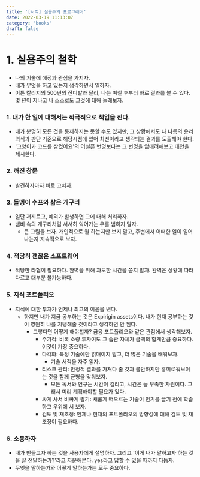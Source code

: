 ```yaml
---
title: '[서적] 실용주의 프로그래머'
date: 2022-03-19 11:13:07
category: 'books'
draft: false
---
```


# 1. 실용주의 철학
- 나의 기술에 애정과 관심을 가지자.
- 내가 무엇을 하고 있는지 생각하면서 일하자. 
- 이튼 칼리지의 500년의 잔디밭과 달리, 나는 며칠 후부터 바로 결과를 볼 수 있다. 몇 년이 지나고 나 스스로도 그것에 대해 놀래보자.

### 1. 내가 한 일에 대해서는 적극적으로 책임을 진다. 
  - 내가 분명히 모든 것을 통제하지는 못할 수도 있지만, 그 상황에서도 나 나름의 윤리의식과 판단 기준으로 해당시점에 있어 최선이라고 생각되는 결과를 도출해야 한다.
  - '고양이가 코드를 삼켰어요'의 어설픈 변명보다는 그 변명을 없애려해보고 대안을 제시한다.

### 2. 깨진 창문
  - 발견하자마자 바로 고치자.

### 3. 돌멩이 수프와 삶은 개구리
  - 일단 저지르고, 예외가 발생하면 그에 대해 처리하자.
  - 냄비 속의 개구리처럼 서서히 익어가는 우를 범하지 말자. 
      - 큰 그림을 보자. 개인적으로 뭘 하는지만 보지 말고, 주변에서 어떠한 일이 일어나는지 지속적으로 보자.

### 4. 적당히 괜찮은 소프트웨어
  - 적당한 타협이 필요하다. 완벽을 위해 과도한 시간을 쏟지 말자. 완벽은 상황에 따라 다르고 대부분 불가능하다. 

### 5. 지식 포트폴리오
  - 지식에 대한 투자가 언제나 최고의 이윤을 낸다. 
    - 하지만 내가 지금 공부하는 것은 Expirigin assets이다. 내가 현재 공부하는 것이 영원히 나를 지탱해줄 것이라고 생각하면 안 된다.
      - 그렇다면 어떻게 해야할까? 금융 포트폴리오와 같은 관점에서 생각해보자.
        - 주기적: 비록 소량 투자여도 그 습관 자체가 금액의 합계만큼 중요하다. 이것이 가장 중요하다.
        - 다각화: 특정 기술에만 얽매이지 말고, 더 많은 기술을 배워보자. 
          - 기술 서적을 자주 읽자.
        - 리스크 관리: 안정적 결과를 가져다 줄 것과 불안하지만 흥미로워보이는 것을 함께 균형을 맞춰보자.
          - 모든 독서와 연구는 시간이 걸리고, 시간은 늘 부족한 자원이다. 그래서 미리 계획해야할 필요가 있다.
        - 싸게 사서 비싸게 팔기: 새롭게 떠오르는 기술이 인기를 끌기 전에 학습하고 우위에 서 보자.
        - 검토 및 재조정: 언제나 현재의 포트폴리오의 방향성에 대해 검토 및 재조정이 필요하다. 

### 6. 소통하자
  - 내가 만들고자 하는 것을 사용자에게 설명하자. 그리고 '이게 내가 말하고자 하는 것을 잘 전달하는가?'라고 자문해본다. yes라고 답할 수 있을 때까지 다듬자.
  - 무엇을 말하는가와 어떻게 말하는가는 모두 중요하다.